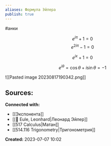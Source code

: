 ```yaml
---
aliases: Формула Эйлера
publish: true
---
```

#анки

$$
e^{i\pi} + 1 = 0 
$$
$$
e^{2i\pi} - 1 = 0 
$$

$$
e^{ix} + 1 = 0 
$$

$$
e^{i\theta} = \cos \theta + i \sin \theta = -1
$$

![[Pasted image 20230817190342.png]]








**Sources:**
- 


**Connected with:**
- [[Экспонента]]
- [[👤 Eule, Leonhard|Леонард Эйлер]]
- [[517 Сalculus|Матан]]
- [[514.116 Trigonometry|Тригонометрия]]



**Created:** 2023-07-07 10:02